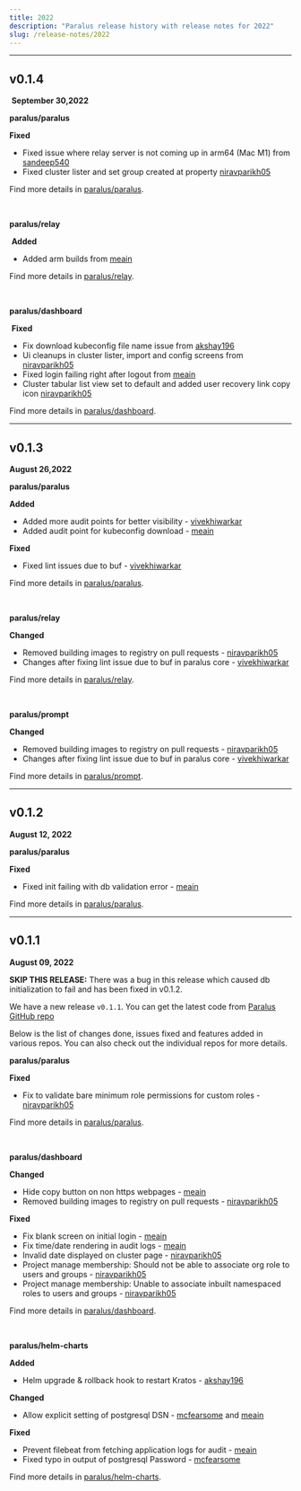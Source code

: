 ```yaml
---
title: 2022
description: "Paralus release history with release notes for 2022"
slug: /release-notes/2022
---
```


---

## v0.1.4
​
**September 30,2022**

**paralus/paralus**

**Fixed**

- Fixed issue where relay server is not coming up in arm64 (Mac M1) from [sandeep540](https://github.com/sandeep540)
- Fixed cluster lister and set group created at property [niravparikh05](https://github.com/niravparikh05)

Find more details in [paralus/paralus](https://github.com/paralus/paralus).

<br />

**paralus/relay**

​
**Added**

- Added arm builds from [meain](https://github.com/meain)

Find more details in [paralus/relay](https://github.com/paralus/relay).

<br />

**paralus/dashboard**

​
**Fixed**

- Fix download kubeconfig file name issue from [akshay196](https://github.com/akshay196)
- Ui cleanups in cluster lister, import and config screens from [niravparikh05](https://github.com/niravparikh05)
- Fixed login failing right after logout from [meain](https://github.com/meain)
- Cluster tabular list view set to default and added user recovery link copy icon [niravparikh05](https://github.com/niravparikh05)


Find more details in [paralus/dashboard](https://github.com/paralus/dashboard).

---

## v0.1.3

**August 26,2022**

**paralus/paralus**

**Added**

- Added more audit points for better visibility - [vivekhiwarkar](https://github.com/vivekhiwarkar)
- Added audit point for kubeconfig download - [meain](https://github.com/meain)

**Fixed**

- Fixed lint issues due to buf - [vivekhiwarkar](https://github.com/vivekhiwarkar)

Find more details in [paralus/paralus](https://github.com/paralus/paralus).

<br />

**paralus/relay**

**Changed**

- Removed building images to registry on pull requests - [niravparikh05](https://github.com/niravparikh05)
- Changes after fixing lint issue due to buf in paralus core - [vivekhiwarkar](https://github.com/vivekhiwarkar)

Find more details in [paralus/relay](https://github.com/paralus/relay).

<br />

**paralus/prompt**

**Changed**

- Removed building images to registry on pull requests - [niravparikh05](https://github.com/niravparikh05)
- Changes after fixing lint issue due to buf in paralus core - [vivekhiwarkar](https://github.com/vivekhiwarkar)

Find more details in [paralus/prompt](https://github.com/paralus/prompt).

---

## v0.1.2

**August 12, 2022**

**paralus/paralus**

**Fixed**

- Fixed init failing with db validation error - [meain](https://github.com/meain)

Find more details in [paralus/paralus](https://github.com/paralus/paralus).

---

## v0.1.1

**August 09, 2022**

**SKIP THIS RELEASE:** There was a bug in this release which caused db initialization to fail and has been fixed in v0.1.2.

We have a new release `v0.1.1`. You can get the latest code from [Paralus GitHub repo](https://github.com/paralus)

Below is the list of changes done, issues fixed and features added in various repos. You can also check out the individual repos for more details.

**paralus/paralus**

**Fixed**

- Fix to validate bare minimum role permissions for custom roles - [niravparikh05](https://github.com/niravparikh05)

Find more details in [paralus/paralus](https://github.com/paralus/paralus).

<br />

**paralus/dashboard**

**Changed**

- Hide copy button on non https webpages - [meain](https://github.com/meain)
- Removed building images to registry on pull requests - [niravparikh05](https://github.com/niravparikh05)

**Fixed**

- Fix blank screen on initial login - [meain](https://github.com/meain)
- Fix time/date rendering in audit logs - [meain](https://github.com/meain)
- Invalid date displayed on cluster page - [niravparikh05](https://github.com/niravparikh05)
- Project manage membership: Should not be able to associate org role to users and groups - [niravparikh05](https://github.com/niravparikh05)
- Project manage membership: Unable to associate inbuilt namespaced roles to users and groups - [niravparikh05](https://github.com/niravparikh05)

Find more details in [paralus/dashboard](https://github.com/paralus/dashboard).

<br />

**paralus/helm-charts**

**Added**

- Helm upgrade & rollback hook to restart Kratos - [akshay196](https://github.com/akshay196)

**Changed**

- Allow explicit setting of postgresql DSN - [mcfearsome](https://github.com/mcfearsome) and [meain](https://github.com/meain)

**Fixed**

- Prevent filebeat from fetching application logs for audit - [meain](https://github.com/meain)
- Fixed typo in output of postgresql Password - [mcfearsome](https://github.com/mcfearsome)

Find more details in [paralus/helm-charts](https://github.com/paralus/helm-charts).
